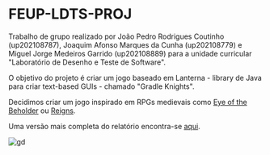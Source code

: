 # FEUP-LDTS-PROJ

Trabalho de grupo realizado por João Pedro Rodrigues Coutinho (up202108787), Joaquim Afonso Marques da Cunha (up202108779) e Miguel Jorge Medeiros Garrido (up202108889) para a unidade curricular "Laboratório de Desenho e Teste de Software".

O objetivo do projeto é criar um jogo baseado em Lanterna - library de Java para criar text-based GUIs - chamado "Gradle Knights".

Decidimos criar um jogo inspirado em RPGs medievais como [Eye of the Beholder](https://store.steampowered.com/app/1882260/Eye_of_the_Beholder/) ou [Reigns](https://store.steampowered.com/app/474750/Reigns/).

Uma versão mais completa do relatório encontra-se [aqui](docs/README.md).

![gd](https://github.com/FEUP-LDTS-2022/project-l02gr01/blob/report/gd.gif)
